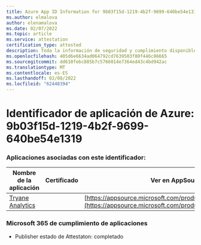 ```yaml
---
title: Azure App ID Information for 9b03f15d-1219-4b2f-9699-640be54e1319
ms.author: elmalova
author: elenamalova
ms.date: 02/07/2022
ms.topic: article
ms.service: attestation
certification_type: attested
description: Toda la información de seguridad y cumplimiento disponible para 9b03f15d-1219-4b2f-9699-640be54e1319.
ms.openlocfilehash: 405d6e6634ad064792cd7639503f80f446c86665
ms.sourcegitcommit: dd610febc885b7c5766014e7364ed43c4bd942ac
ms.translationtype: MT
ms.contentlocale: es-ES
ms.lasthandoff: 02/08/2022
ms.locfileid: "62448394"
---
```

# <a name="azure-app-id-9b03f15d-1219-4b2f-9699-640be54e1319"></a>Identificador de aplicación de Azure: 9b03f15d-1219-4b2f-9699-640be54e1319


### <a name="apps-associated-with-this-id"></a>Aplicaciones asociadas con este identificador:
| **Nombre de la aplicación** | **Certificado** | **Ver en AppSource** |
|--------------|---------------|-----------------------|
| [Tryane Analytics](https://docs.microsoft.com/microsoft-365-app-certification/forward/WA200001827) |  | [https://appsource.microsoft.com/product/office/WA200001827](https://appsource.microsoft.com/product/office/WA200001827) |

### <a name="microsoft-365-app-compliance-status"></a>Microsoft 365 de cumplimiento de aplicaciones
- Publisher estado de Attestaton: completado
